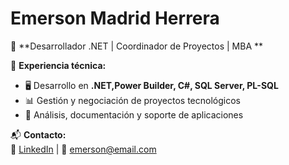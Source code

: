 # Emerson Madrid Herrera
🚀 **Desarrollador .NET | Coordinador de Proyectos | MBA **  

📌 **Experiencia técnica:**
- 🖥️ Desarrollo en **.NET,Power Builder, C#, SQL Server,  PL-SQL**
- 📊 Gestión y negociación de proyectos tecnológicos
- 📂 Análisis, documentación y soporte de aplicaciones

📬 **Contacto:**  
🔗 [LinkedIn](https://www.linkedin.com/in/emersonmadrid/) | 📧 emerson@email.com
